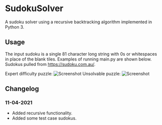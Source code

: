 # SudokuSolver
A sudoku solver using a recursive backtracking algorithm implemented in Python 3.

## Usage
The input sudoku is a single 81 character long string with 0s or whitespaces in place of the blank tiles. Examples of running main.py are shown below. Sudokus pulled from https://sudoku.com.au/.

Expert difficulty puzzle:
![Screenshot](https://github.com/LimaoC/sudokusolver/blob/main/Images/expert_solved.PNG)
Unsolvable puzzle:
![Screenshot](https://github.com/LimaoC/sudokusolver/blob/main/Images/unsolvable_puzzle.PNG)

## Changelog
### 11-04-2021
* Added recursive functionality.
* Added some test case sudokus.
